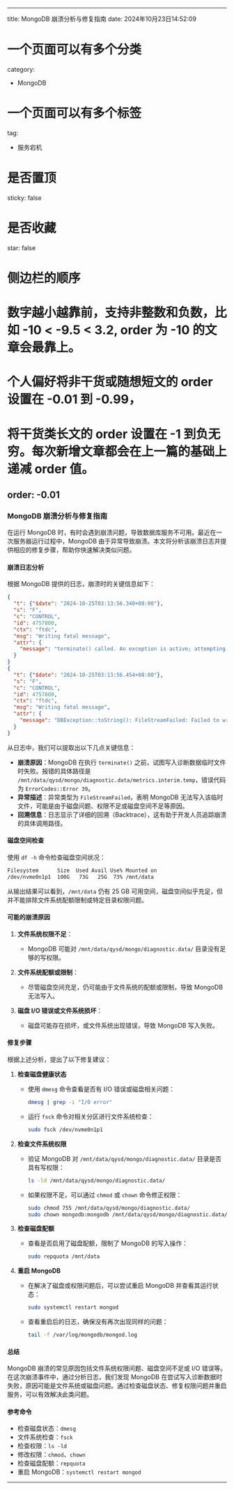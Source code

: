 
---
title: MongoDB 崩溃分析与修复指南
date: 2024年10月23日14:52:09
# 一个页面可以有多个分类
category:
  - MongoDB
# 一个页面可以有多个标签
tag:
  - 服务宕机
# 是否置顶
sticky: false
# 是否收藏
star: false
# 侧边栏的顺序
# 数字越小越靠前，支持非整数和负数，比如 -10 < -9.5 < 3.2, order 为 -10 的文章会最靠上。
# 个人偏好将非干货或随想短文的 order 设置在 -0.01 到 -0.99，
# 将干货类长文的 order 设置在 -1 到负无穷。每次新增文章都会在上一篇的基础上递减 order 值。
order: -0.01
---

### MongoDB 崩溃分析与修复指南

在运行 MongoDB 时，有时会遇到崩溃问题，导致数据库服务不可用。最近在一次服务器运行过程中，MongoDB 由于异常导致崩溃。本文将分析该崩溃日志并提供相应的修复步骤，帮助你快速解决类似问题。

#### 崩溃日志分析

根据 MongoDB 提供的日志，崩溃时的关键信息如下：

```json
{
  "t": {"$date": "2024-10-25T03:13:56.340+08:00"},
  "s": "F",
  "c": "CONTROL",
  "id": 4757800,
  "ctx": "ftdc",
  "msg": "Writing fatal message",
  "attr": {
    "message": "terminate() called. An exception is active; attempting to gather more information"
  }
}
{
  "t": {"$date": "2024-10-25T03:13:56.454+08:00"},
  "s": "F",
  "c": "CONTROL",
  "id": 4757800,
  "ctx": "ftdc",
  "msg": "Writing fatal message",
  "attr": {
    "message": "DBException::toString(): FileStreamFailed: Failed to write to interim file buffer for full-time diagnostic data capture: /mnt/data/qysd/mongo/diagnostic.data/metrics.interim.temp\nActual exception type: mongo::error_details::ExceptionForImpl<(mongo::ErrorCodes::Error)39, mongo::AssertionException>"
  }
}
```

从日志中，我们可以提取出以下几点关键信息：

- **崩溃原因**：MongoDB 在执行 `terminate()` 之前，试图写入诊断数据临时文件时失败。报错的具体路径是 `/mnt/data/qysd/mongo/diagnostic.data/metrics.interim.temp`，错误代码为 `ErrorCodes::Error 39`。
- **异常描述**：异常类型为 `FileStreamFailed`，表明 MongoDB 无法写入该临时文件，可能是由于磁盘问题、权限不足或磁盘空间不足等原因。
- **回溯信息**：日志显示了详细的回溯（Backtrace），这有助于开发人员追踪崩溃的具体调用路径。

#### 磁盘空间检查

使用 `df -h` 命令检查磁盘空间状况：

```bash
Filesystem      Size  Used Avail Use% Mounted on
/dev/nvme0n1p1  100G   73G   25G  73% /mnt/data
```

从输出结果可以看到，`/mnt/data` 仍有 25 GB 可用空间，磁盘空间似乎充足，但并不能排除文件系统配额限制或特定目录权限问题。

#### 可能的崩溃原因

1. **文件系统权限不足**：
   - MongoDB 可能对 `/mnt/data/qysd/mongo/diagnostic.data/` 目录没有足够的写权限。

2. **文件系统配额或限制**：
   - 尽管磁盘空间充足，仍可能由于文件系统的配额或限制，导致 MongoDB 无法写入。

3. **磁盘 I/O 错误或文件系统损坏**：
   - 磁盘可能存在损坏，或文件系统出现错误，导致 MongoDB 写入失败。

#### 修复步骤

根据上述分析，提出了以下修复建议：

1. **检查磁盘健康状态**
   - 使用 `dmesg` 命令查看是否有 I/O 错误或磁盘相关问题：
   
     ```bash
     dmesg | grep -i "I/O error"
     ```
   
   - 运行 `fsck` 命令对相关分区进行文件系统检查：
   
     ```bash
     sudo fsck /dev/nvme0n1p1
     ```

2. **检查文件系统权限**
   - 验证 MongoDB 对 `/mnt/data/qysd/mongo/diagnostic.data/` 目录是否具有写权限：
   
     ```bash
     ls -ld /mnt/data/qysd/mongo/diagnostic.data/
     ```
   
   - 如果权限不足，可以通过 `chmod` 或 `chown` 命令修正权限：
   
     ```bash
     sudo chmod 755 /mnt/data/qysd/mongo/diagnostic.data/
     sudo chown mongodb:mongodb /mnt/data/qysd/mongo/diagnostic.data/
     ```

3. **检查磁盘配额**
   - 查看是否启用了磁盘配额，限制了 MongoDB 的写入操作：
   
     ```bash
     sudo repquota /mnt/data
     ```

4. **重启 MongoDB**
   - 在解决了磁盘或权限问题后，可以尝试重启 MongoDB 并查看其运行状态：
   
     ```bash
     sudo systemctl restart mongod
     ```

   - 查看重启后的日志，确保没有再次出现同样的问题：

     ```bash
     tail -f /var/log/mongodb/mongod.log
     ```

#### 总结

MongoDB 崩溃的常见原因包括文件系统权限问题、磁盘空间不足或 I/O 错误等。在这次崩溃事件中，通过分析日志，我们发现 MongoDB 在尝试写入诊断数据时失败，原因可能是文件系统或磁盘问题。通过检查磁盘状态、修复权限问题并重启服务，可以有效解决此类问题。

#### 参考命令

- 检查磁盘状态：`dmesg`
- 文件系统检查：`fsck`
- 检查权限：`ls -ld`
- 修改权限：`chmod`、`chown`
- 检查磁盘配额：`repquota`
- 重启 MongoDB：`systemctl restart mongod`

---

